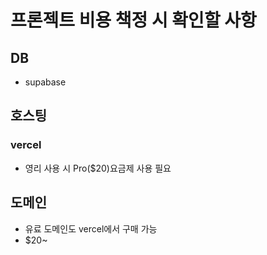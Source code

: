 # 프론젝트 비용 책정 시 확인할 사항

## DB
- supabase

## 호스팅
### vercel
- 영리 사용 시 Pro($20)요금제 사용 필요

## 도메인
- 유료 도메인도 vercel에서 구매 가능
- $20~ 

